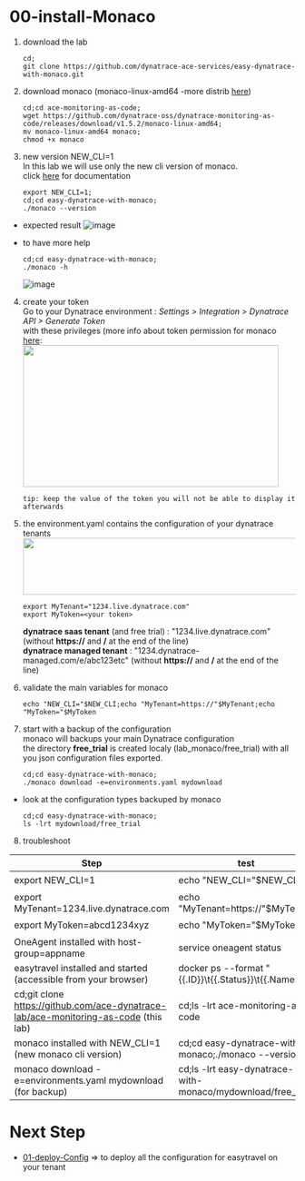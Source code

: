 # 00-install-Monaco
           
1) download the lab  

       cd;
       git clone https://github.com/dynatrace-ace-services/easy-dynatrace-with-monaco.git

2) download monaco (monaco-linux-amd64 -more distrib [here](https://github.com/dynatrace-oss/dynatrace-monitoring-as-code/releases/tag/v1.5.2))  

       cd;cd ace-monitoring-as-code;
       wget https://github.com/dynatrace-oss/dynatrace-monitoring-as-code/releases/download/v1.5.2/monaco-linux-amd64;
       mv monaco-linux-amd64 monaco;
       chmod +x monaco

3) new version NEW_CLI=1   
In this lab we will use only the new cli version of monaco.  
click [here](https://github.com/dynatrace-oss/dynatrace-monitoring-as-code#experimental-new-cli) for documentation   

       export NEW_CLI=1;
       cd;cd easy-dynatrace-with-monaco;
       ./monaco --version

- expected result 
![image](https://user-images.githubusercontent.com/40337213/116585744-fdf60480-a918-11eb-891a-8ee23dc1a5fb.png)

- to have more help 

      cd;cd easy-dynatrace-with-monaco;
      ./monaco -h

  ![image](https://user-images.githubusercontent.com/40337213/116579510-bd938800-a912-11eb-9ee9-ef5b32583d59.png)

4) create your token   
Go to your Dynatrace environment :  _Settings > Integration > Dynatrace API > Generate Token_   
with these privileges (more info about token permission for monaco [here](https://github.com/dynatrace-oss/dynatrace-monitoring-as-code#supported-configuration-types-and-token-permissions):  
    <img src="https://user-images.githubusercontent.com/40337213/115959740-ffd15980-a50d-11eb-8f03-9bffeb0b1141.png" width="450" height="250">

       tip: keep the value of the token you will not be able to display it afterwards 

5) the environment.yaml contains the configuration of your dynatrace tenants     
    <img src="https://user-images.githubusercontent.com/40337213/116117875-0520d680-a6bd-11eb-9085-acce6b56b395.png" width="600" height="100">   
  
       export MyTenant="1234.live.dynatrace.com"
       export MyToken=<your token> 

   **dynatrace saas tenant** (and free trial) : "1234.live.dynatrace.com" (without **https://** and **/** at the end of the line)   
   **dynatrace managed tenant** : "1234.dynatrace-managed.com/e/abc123etc" (without **https://** and **/** at the end of the line)   
    
    
6) validate the main variables for monaco   

       echo "NEW_CLI="$NEW_CLI;echo "MyTenant=https://"$MyTenant;echo "MyToken="$MyToken

7) start with a backup of the configuration    
 monaco will backups your main Dynatrace configuration  
 the directory **free_trial** is created localy (lab_monaco/free_trial) with all you json configuration files exported.  
 
       cd;cd easy-dynatrace-with-monaco;
       ./monaco download -e=environments.yaml mydownload
 
 - look at the configuration types backuped by monaco   

       cd;cd easy-dynatrace-with-monaco;
       ls -lrt mydownload/free_trial
       
       
8) troubleshoot

| Step  | test |Status |
| --------------- | --------------- | --------------- | 
| export NEW_CLI=1 | echo "NEW_CLI="$NEW_CLI  | ✔️ |
| export MyTenant=1234.live.dynatrace.com | echo "MyTenant=https://"$MyTenant  | ✔️ |
| export MyToken=abcd1234xyz| echo "MyToken="$MyToken | ✔️ |
| OneAgent installed with host-group=appname | service oneagent status | ✔️ |
| easytravel installed and started (accessible from your browser) | docker ps --format "{{.ID}}\t{{.Status}}\t{{.Names}}" | ✔️ |
| cd;git clone https://github.com/ace-dynatrace-lab/ace-monitoring-as-code (this lab) | cd;ls -lrt ace-monitoring-as-code | ✔️ |
| monaco installed with NEW_CLI=1 (new monaco cli version) | cd;cd easy-dynatrace-with-monaco;./monaco --version  | ✔️ |
| monaco download -e=environments.yaml mydownload (for backup) | cd;ls -lrt easy-dynatrace-with-monaco/mydownload/free_trial | ✔️ |

# Next Step

- [01-deploy-Config](https://github.com/dynatrace-ace-services/easy-dynatrace-with-monaco/tree/main/01-deploy-Config) => to deploy all the configuration for easytravel on your tenant  

